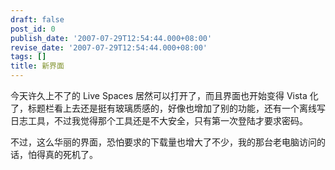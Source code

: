 ```yaml
---
draft: false
post_id: 0
publish_date: '2007-07-29T12:54:44.000+08:00'
revise_date: '2007-07-29T12:54:44.000+08:00'
tags: []
title: 新界面
---
```


今天许久上不了的 Live Spaces 居然可以打开了，而且界面也开始变得 Vista 化了，标题栏看上去还是挺有玻璃质感的，好像也增加了别的功能，还有一个离线写日志工具，不过我觉得那个工具还是不大安全，只有第一次登陆才要求密码。

不过，这么华丽的界面，恐怕要求的下载量也增大了不少，我的那台老电脑访问的话，怕得真的死机了。
